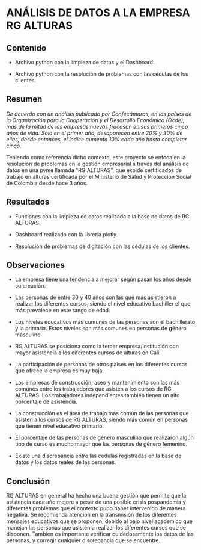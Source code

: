 # ANÁLISIS DE DATOS A LA EMPRESA RG ALTURAS

## Contenido

* Archivo python con la limpieza de datos y el Dashboard.

* Archivo python con la resolución de problemas con las cédulas de los clientes.

## Resumen

_De acuerdo con un análisis publicado por Confecámaras, en los países de la Organización para la Cooperación y el Desarrollo Económico (Ocde), más de la mitad de las empresas nuevas fracasan en sus primeros cinco años de vida. Solo en el primer año, desaparecen entre 20% y 30% de ellas, desde entonces, el índice aumenta 10% cada año hasta completar cinco._

Teniendo como referencia dicho contexto, este proyecto se enfoca en la resolución de problemas en la gestión empresarial a través del análisis de datos en una pyme llamada "RG ALTURAS", que expide certificados de trabajo en alturas certificada por el Ministerio de Salud y Protección Social de Colombia desde hace 3 años.

## Resultados

* Funciones con la limpieza de datos realizada a la base de datos de RG ALTURAS.

* Dashboard realizado con la librería plotly.

* Resolución de problemas de digitación con las cédulas de los clientes.

## Observaciones

* La empresa tiene una tendencia a mejorar según pasan los años desde su creación.

* Las personas de entre 30 y 40 años son las que más asistieron a realizar los diferentes cursos, siendo el nivel educativo bachiller el que más prevalece en este rango de edad.

* Los niveles educativos más comunes de las personas son el bachillerato y la primaria. Estos niveles son más comunes en personas de género masculino.

* RG ALTURAS se posiciona como la tercer empresa/institución con mayor asistencia a los diferentes cursos de alturas en Cali.

* La participación de personas de otros países en los diferentes cursos que ofrece la empresa es muy baja.

* Las empresas de construcción, aseo y mantenimiento son las más comunes entre los trabajadores que asisten a los cursos de RG ALTURAS. Los trabajadores independientes también tienen un alto porcentaje de asistencia.

* La construcción es el área de trabajo más común de las personas que asisten a los cursos de RG ALTURAS, siendo más común en personas que tienen nivel educativo primario.

* El porcentaje de las personas de género masculino que realizaron algún tipo de curso es mucho mayor que las personas de género femenino.

* Existe una discrepancia entre las cédulas registradas en la base de datos y los datos reales de las personas.

## Conclusión

RG ALTURAS en general ha hecho una buena gestión que permite que la asistencia cada año mejore a pesar de una posible crisis pospandemia y diferentes problemas que el contexto pudo haber intervenido de manera negativa. Se recomienda atención en la transmisión de los diferentes mensajes educativos que se proponen, debido al bajo nivel academico que manejan las personas que asisten a realizar los diferentes cursos que se disponen. También es importante verificar cuidadosamente los datos de las personas, y corregir cualquier discrepancia que se encuentre.

